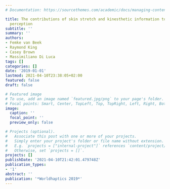 ```yaml
---
# Documentation: https://sourcethemes.com/academic/docs/managing-content/

title: The contributions of skin stretch and kinesthetic information to static weight
  perception
subtitle: ''
summary: ''
authors:
- Femke van Beek
- Raymond King
- Casey Brown
- Massimiliano Di Luca
tags: []
categories: []
date: '2019-01-01'
lastmod: 2021-04-10T23:38:05+02:00
featured: false
draft: false

# Featured image
# To use, add an image named `featured.jpg/png` to your page's folder.
# Focal points: Smart, Center, TopLeft, Top, TopRight, Left, Right, BottomLeft, Bottom, BottomRight.
image:
  caption: ''
  focal_point: ''
  preview_only: false

# Projects (optional).
#   Associate this post with one or more of your projects.
#   Simply enter your project's folder or file name without extension.
#   E.g. `projects = ["internal-project"]` references `content/project/deep-learning/index.md`.
#   Otherwise, set `projects = []`.
projects: []
publishDate: '2021-04-10T21:42:01.479748Z'
publication_types:
- '1'
abstract: ''
publication: '*Worldhaptics 2019*'
---
```

